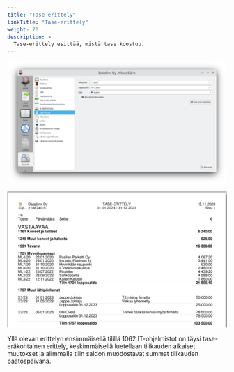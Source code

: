 ```yaml
---
title: "Tase-erittely"
linkTitle: "Tase-erittely"
weight: 70
description: >
  Tase-erittely esittää, mistä tase koostuu.
---
```


![](/img/fi/raportit/taseerittelydlg.png)

![](/img/fi/raportit/taseerittely.png)

Yllä olevan erittelyn ensimmäisellä tilillä 1062 IT-ohjelmistot on täysi tase-eräkohtainen erittely, keskimmäisellä luetellaan tilikauden aikaiset muutokset ja alimmalla tilin saldon muodostavat summat tilikauden päätöspäivänä.
